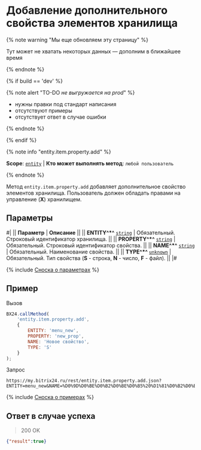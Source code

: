 # Добавление дополнительного свойства элементов хранилища

{% note warning "Мы еще обновляем эту страницу" %}

Тут может не хватать некоторых данных — дополним в ближайшее время

{% endnote %}

{% if build == 'dev' %}

{% note alert "TO-DO _не выгружается на prod_" %}

- нужны правки под стандарт написания
- отсутствуют примеры
- отсутствует ответ в случае ошибки

{% endnote %}

{% endif %}

{% note info "entity.item.property.add" %}

**Scope**: [`entity`](../../../scopes/permissions.md) | **Кто может выполнять метод**: `любой пользователь`

{% endnote %}

Метод `entity.item.property.add` добавляет дополнительное свойство элементов хранилища. Пользователь должен обладать правами на управление (**Х**) хранилищем.

## Параметры

#|
|| **Параметр** | **Описание** ||
|| **ENTITY^*^**
[`string`](../../../data-types.md) | Обязательный. Строковый идентификатор хранилища. ||
|| **PROPERTY^*^**
[`string`](../../../data-types.md) | Обязательный. Строковый идентификатор свойства. ||
|| **NAME^*^**
[`string`](../../../data-types.md) | Обязательный. Наименование свойства. ||
|| **TYPE^*^**
[`unknown`](../../../data-types.md) | Обязательный. Тип свойства (**S** - строка, **N** - число, **F** - файл). ||
|#

{% include [Сноска о параметрах](../../../../_includes/required.md) %}

## Пример

Вызов

```js
BX24.callMethod(
    'entity.item.property.add',
    {
        ENTITY: 'menu_new',
        PROPERTY: 'new_prop',
        NAME: 'Новое свойство',
        TYPE: 'S'
    }
);
```

Запрос

```http
https://my.bitrix24.ru/rest/entity.item.property.add.json?ENTITY=menu_new&NAME=%D0%9D%D0%BE%D0%B2%D0%BE%D0%B5%20%D1%81%D0%B2%D0%BE%D0%B9%D1%81%D1%82%D0%B2%D0%BE&PROPERTY=new_prop&TYPE=S&auth=e690b44d2b3827d2eb9d4dbe59406dbb
```

{% include [Сноска о примерах](../../../../_includes/examples.md) %}

## Ответ в случае успеха

> 200 OK
```json
{"result":true}
```